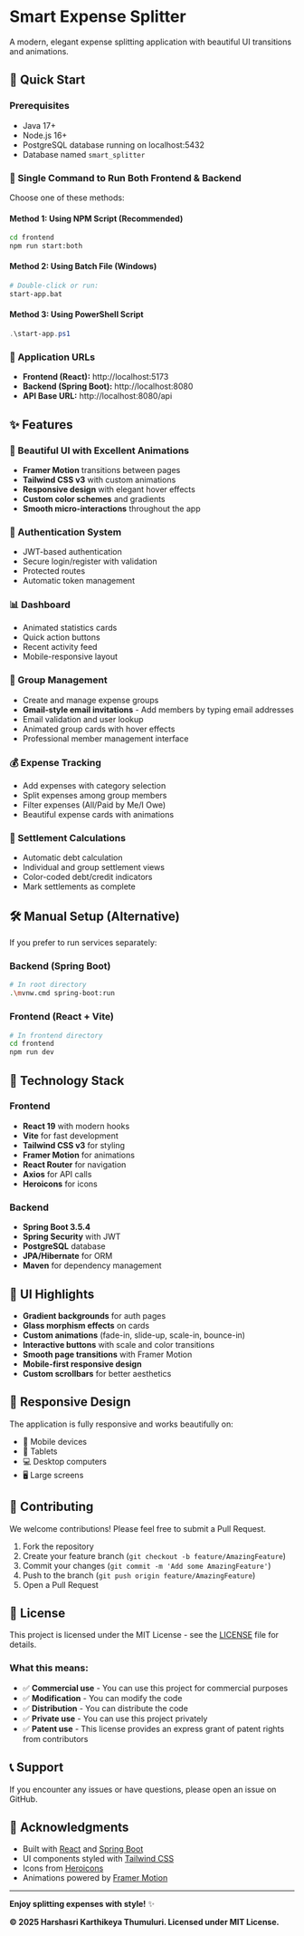 # Smart Expense Splitter

A modern, elegant expense splitting application with beautiful UI transitions and animations.

## 🚀 Quick Start

### Prerequisites
- Java 17+ 
- Node.js 16+
- PostgreSQL database running on localhost:5432
- Database named `smart_splitter`

### 🎯 Single Command to Run Both Frontend & Backend

Choose one of these methods:

#### Method 1: Using NPM Script (Recommended)
```bash
cd frontend
npm run start:both
```

#### Method 2: Using Batch File (Windows)
```bash
# Double-click or run:
start-app.bat
```

#### Method 3: Using PowerShell Script
```powershell
.\start-app.ps1
```

### 🔗 Application URLs

- **Frontend (React):** http://localhost:5173
- **Backend (Spring Boot):** http://localhost:8080
- **API Base URL:** http://localhost:8080/api

## ✨ Features

### 🎨 Beautiful UI with Excellent Animations
- **Framer Motion** transitions between pages
- **Tailwind CSS v3** with custom animations
- **Responsive design** with elegant hover effects
- **Custom color schemes** and gradients
- **Smooth micro-interactions** throughout the app

### 🔐 Authentication System
- JWT-based authentication
- Secure login/register with validation
- Protected routes
- Automatic token management

### 📊 Dashboard
- Animated statistics cards
- Quick action buttons
- Recent activity feed
- Mobile-responsive layout

### 👥 Group Management
- Create and manage expense groups
- **Gmail-style email invitations** - Add members by typing email addresses
- Email validation and user lookup
- Animated group cards with hover effects
- Professional member management interface

### 💰 Expense Tracking
- Add expenses with category selection
- Split expenses among group members
- Filter expenses (All/Paid by Me/I Owe)
- Beautiful expense cards with animations

### 🧮 Settlement Calculations
- Automatic debt calculation
- Individual and group settlement views
- Color-coded debt/credit indicators
- Mark settlements as complete

## 🛠️ Manual Setup (Alternative)

If you prefer to run services separately:

### Backend (Spring Boot)
```bash
# In root directory
.\mvnw.cmd spring-boot:run
```

### Frontend (React + Vite)
```bash
# In frontend directory
cd frontend
npm run dev
```

## 🎯 Technology Stack

### Frontend
- **React 19** with modern hooks
- **Vite** for fast development
- **Tailwind CSS v3** for styling
- **Framer Motion** for animations
- **React Router** for navigation
- **Axios** for API calls
- **Heroicons** for icons

### Backend
- **Spring Boot 3.5.4**
- **Spring Security** with JWT
- **PostgreSQL** database
- **JPA/Hibernate** for ORM
- **Maven** for dependency management

## 🎨 UI Highlights

- **Gradient backgrounds** for auth pages
- **Glass morphism effects** on cards
- **Custom animations** (fade-in, slide-up, scale-in, bounce-in)
- **Interactive buttons** with scale and color transitions
- **Smooth page transitions** with Framer Motion
- **Mobile-first responsive design**
- **Custom scrollbars** for better aesthetics

## 📱 Responsive Design

The application is fully responsive and works beautifully on:
- 📱 Mobile devices
- 📱 Tablets
- 💻 Desktop computers
- 🖥️ Large screens

## 🤝 Contributing

We welcome contributions! Please feel free to submit a Pull Request.

1. Fork the repository
2. Create your feature branch (`git checkout -b feature/AmazingFeature`)
3. Commit your changes (`git commit -m 'Add some AmazingFeature'`)
4. Push to the branch (`git push origin feature/AmazingFeature`)
5. Open a Pull Request

## 📄 License

This project is licensed under the MIT License - see the [LICENSE](LICENSE) file for details.

### What this means:
- ✅ **Commercial use** - You can use this project for commercial purposes
- ✅ **Modification** - You can modify the code
- ✅ **Distribution** - You can distribute the code
- ✅ **Private use** - You can use this project privately
- ✅ **Patent use** - This license provides an express grant of patent rights from contributors

## 📞 Support

If you encounter any issues or have questions, please open an issue on GitHub.

## 🙏 Acknowledgments

- Built with [React](https://reactjs.org/) and [Spring Boot](https://spring.io/projects/spring-boot)
- UI components styled with [Tailwind CSS](https://tailwindcss.com/)
- Icons from [Heroicons](https://heroicons.com/)
- Animations powered by [Framer Motion](https://www.framer.com/motion/)

---

**Enjoy splitting expenses with style!** ✨

**© 2025 Harshasri Karthikeya Thumuluri. Licensed under MIT License.**
